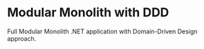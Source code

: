 # Modular Monolith with DDD

Full Modular Monolith .NET application with Domain-Driven Design approach.
